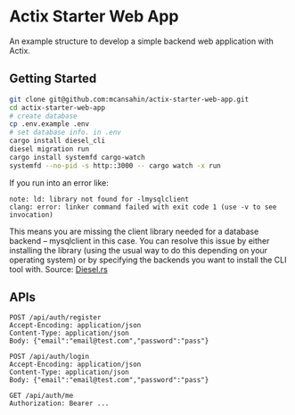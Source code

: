 # Actix Starter Web App

An example structure to develop a simple backend web application with Actix.

## Getting Started

```bash
git clone git@github.com:mcansahin/actix-starter-web-app.git
cd actix-starter-web-app
# create database
cp .env.example .env
# set database info. in .env
cargo install diesel_cli
diesel migration run
cargo install systemfd cargo-watch
systemfd --no-pid -s http::3000 -- cargo watch -x run
```

If you run into an error like:

```
note: ld: library not found for -lmysqlclient
clang: error: linker command failed with exit code 1 (use -v to see invocation)
````

This means you are missing the client library needed for a database backend – mysqlclient in this case. You can resolve this issue by either installing the library (using the usual way to do this depending on your operating system) or by specifying the backends you want to install the CLI tool with. Source: [Diesel.rs](https://diesel.rs/guides/getting-started/)

## APIs

```
POST /api/auth/register
Accept-Encoding: application/json
Content-Type: application/json
Body: {"email":"email@test.com","password":"pass"}

POST /api/auth/login
Accept-Encoding: application/json
Content-Type: application/json
Body: {"email":"email@test.com","password":"pass"}

GET /api/auth/me
Authorization: Bearer ...
```
